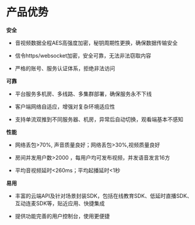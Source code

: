 # 产品优势

**安全**
-   音视频数据全程AES高强度加密，秘钥周期性更换，确保数据传输安全

-   信令https/websocket加密，安全可靠，无法非法窃取内容

-   严格的账号、服务认证体系，拒绝非法访问

**可靠**
-   平台服务多机房、多线路、多集群部署，确保服务永不下线

-   客户端网络自适应，增强对复杂环境适应性

-   支持单流双推到不同服务器、机房，异常后自动切换，观看端基本不感知

**性能**
-   网络丢包>70%, 声音质量良好；网络丢包>30%,视频质量良好

-   房间并发用户数>2000 ，每用户均可发布视频，并发语音发言16方

-   平均音视频延时<260ms；平均起播延时<1秒

**易用**
-   丰富的云端API及针对场景封装SDK，包括在线教育SDK、低延时直播SDK、互动连麦SDK等，贴近应用、快捷集成   

-    提供功能完善的用户控制台，使用更便捷
